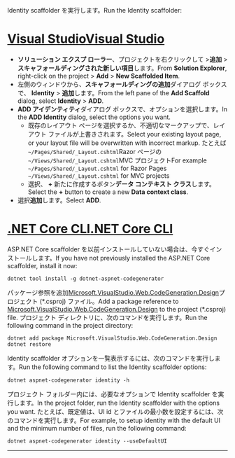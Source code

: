<span data-ttu-id="3920e-101">Identity scaffolder を実行します。</span><span class="sxs-lookup"><span data-stu-id="3920e-101">Run the Identity scaffolder:</span></span>

# <a name="visual-studiotabvisual-studio"></a>[<span data-ttu-id="3920e-102">Visual Studio</span><span class="sxs-lookup"><span data-stu-id="3920e-102">Visual Studio</span></span>](#tab/visual-studio)

* <span data-ttu-id="3920e-103">**ソリューション エクスプ ローラー**、プロジェクトを右クリックして >**追加** > **スキャフォールディングされた新しい項目**します。</span><span class="sxs-lookup"><span data-stu-id="3920e-103">From **Solution Explorer**, right-click on the project > **Add** > **New Scaffolded Item**.</span></span>
* <span data-ttu-id="3920e-104">左側のウィンドウから、**スキャフォールディングの追加**ダイアログ ボックスで、 **Identity** > **追加**します。</span><span class="sxs-lookup"><span data-stu-id="3920e-104">From the left pane of the **Add Scaffold** dialog, select **Identity** > **ADD**.</span></span>
* <span data-ttu-id="3920e-105">**ADD アイデンティティ**ダイアログ ボックスで、オプションを選択します。</span><span class="sxs-lookup"><span data-stu-id="3920e-105">In the **ADD Identity** dialog, select the options you want.</span></span>
  * <span data-ttu-id="3920e-106">既存のレイアウト ページを選択するか、不適切なマークアップで、レイアウト ファイルが上書きされます。</span><span class="sxs-lookup"><span data-stu-id="3920e-106">Select your existing layout page, or your layout file will be overwritten with incorrect markup.</span></span> <span data-ttu-id="3920e-107">たとえば`~/Pages/Shared/_Layout.cshtml`Razor ページの`~/Views/Shared/_Layout.cshtml`MVC プロジェクト</span><span class="sxs-lookup"><span data-stu-id="3920e-107">For example `~/Pages/Shared/_Layout.cshtml` for Razor Pages `~/Views/Shared/_Layout.cshtml` for MVC projects</span></span>
  * <span data-ttu-id="3920e-108">選択、 **+** 新たに作成するボタン**データ コンテキスト クラス**します。</span><span class="sxs-lookup"><span data-stu-id="3920e-108">Select the **+** button to create a new **Data context class**.</span></span>
* <span data-ttu-id="3920e-109">選択**追加**します。</span><span class="sxs-lookup"><span data-stu-id="3920e-109">Select **ADD**.</span></span>

# <a name="net-core-clitabnetcore-cli"></a>[<span data-ttu-id="3920e-110">.NET Core CLI</span><span class="sxs-lookup"><span data-stu-id="3920e-110">.NET Core CLI</span></span>](#tab/netcore-cli)

<span data-ttu-id="3920e-111">ASP.NET Core scaffolder を以前インストールしていない場合は、今すぐインストールします。</span><span class="sxs-lookup"><span data-stu-id="3920e-111">If you have not previously installed the ASP.NET Core scaffolder, install it now:</span></span>

```cli
dotnet tool install -g dotnet-aspnet-codegenerator
```

<span data-ttu-id="3920e-112">パッケージ参照を追加[Microsoft.VisualStudio.Web.CodeGeneration.Design](https://www.nuget.org/packages/Microsoft.VisualStudio.Web.CodeGeneration.Design/)プロジェクト (\*.csproj) ファイル。</span><span class="sxs-lookup"><span data-stu-id="3920e-112">Add a package reference to [Microsoft.VisualStudio.Web.CodeGeneration.Design](https://www.nuget.org/packages/Microsoft.VisualStudio.Web.CodeGeneration.Design/) to the project (\*.csproj) file.</span></span> <span data-ttu-id="3920e-113">プロジェクト ディレクトリに、次のコマンドを実行します。</span><span class="sxs-lookup"><span data-stu-id="3920e-113">Run the following command in the project directory:</span></span>

```cli
dotnet add package Microsoft.VisualStudio.Web.CodeGeneration.Design
dotnet restore
```

<span data-ttu-id="3920e-114">Identity scaffolder オプションを一覧表示するには、次のコマンドを実行します。</span><span class="sxs-lookup"><span data-stu-id="3920e-114">Run the following command to list the Identity scaffolder options:</span></span>

```cli
dotnet aspnet-codegenerator identity -h
```

<span data-ttu-id="3920e-115">プロジェクト フォルダー内には、必要なオプションで Identity scaffolder を実行します。</span><span class="sxs-lookup"><span data-stu-id="3920e-115">In the project folder, run the Identity scaffolder with the options you want.</span></span> <span data-ttu-id="3920e-116">たとえば、既定値は、UI id とファイルの最小数を設定するには、次のコマンドを実行します。</span><span class="sxs-lookup"><span data-stu-id="3920e-116">For example, to setup identity with the default UI and the minimum number of files, run the following command:</span></span>

```cli
dotnet aspnet-codegenerator identity --useDefaultUI
```

---
